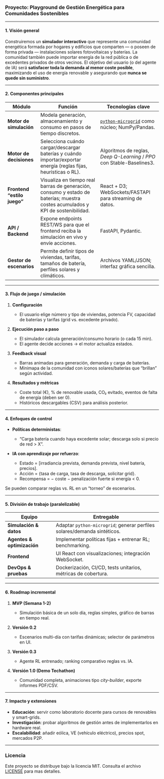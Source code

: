 ### Proyecto: **Playground de Gestión Energética para Comunidades Sostenibles**

---

#### 1. Visión general

Construiremos un **simulador interactivo** que represente una comunidad energética formada por hogares y edificios que comparten — o poseen de forma privada — instalaciones solares fotovoltaicas y baterías. La comunidad también puede importar energía de la red pública o de excedentes privados de otros vecinos.
El objetivo del usuario (o del agente de IA) será **satisfacer toda la demanda al menor coste posible**, maximizando el uso de energía renovable y asegurando que **nunca se quede sin suministro**.

---

#### 2. Componentes principales

| Módulo                      | Función                                                                                                                         | Tecnologías clave                                                                        |
| --------------------------- | ------------------------------------------------------------------------------------------------------------------------------- | ---------------------------------------------------------------------------------------- |
| **Motor de simulación**     | Modela generación, almacenamiento y consumo en pasos de tiempo discretos.                                                       | [`python-microgrid`](https://python-microgrid.readthedocs.io) como núcleo; NumPy/Pandas. |
| **Motor de decisiones**     | Selecciona cuándo cargar/descargar baterías y cuándo importar/exportar energía (reglas fijas, heurísticas o RL).                | Algoritmos de reglas, *Deep Q-Learning* / *PPO* con Stable-Baselines3.                   |
| **Frontend “estilo juego”** | Visualiza en tiempo real barras de generación, consumo y estado de baterías; muestra costes acumulados y KPI de sostenibilidad. | React + D3; WebSockets/FASTAPI para streaming de datos.                         |
| **API / Backend**           | Expone endpoints REST/WS para que el frontend reciba la simulación en vivo y envíe acciones.                                    | FastAPI, Pydantic.                                                                       |
| **Gestor de escenarios**    | Permite definir tipos de viviendas, tarifas, tamaños de batería, perfiles solares y climáticos.                                 | Archivos YAML/JSON; interfaz gráfica sencilla.                                           |

---

#### 3. Flujo de juego / simulación

1. **Configuración**

   * El usuario elige número y tipo de viviendas, potencia FV, capacidad de baterías y tarifas (grid vs. excedente privado).
2. **Ejecución paso a paso**

   * El simulador calcula generación/consumo horario (o cada 15 min).
   * El agente decide acciones → el motor actualiza estados.
3. **Feedback visual**

   * Barras animadas para generación, demanda y carga de baterías.
   * Minimapa de la comunidad con iconos solares/baterías que “brillan” según actividad.
4. **Resultados y métricas**

   * Coste total (€), % de renovable usada, CO₂ evitado, eventos de falta de energía (deben ser 0).
   * Históricos descargables (CSV) para análisis posterior.

---

#### 4. Enfoques de control

* **Políticas deterministas**:

  * “Carga batería cuando haya excedente solar; descarga solo si precio de red > X”.
* **IA con aprendizaje por refuerzo**:

  * Estado = \[irradiancia prevista, demanda prevista, nivel batería, precios].
  * Acción = {tasa de carga, tasa de descarga, solicitar grid}.
  * Recompensa = − coste − penalización fuerte si energía < 0.

Se pueden comparar reglas vs. RL en un “torneo” de escenarios.

---

#### 5. División de trabajo (paralelizable)

| Equipo                     | Entregable                                                               |
| -------------------------- | ------------------------------------------------------------------------ |
| **Simulación & datos**     | Adaptar `python-microgrid`; generar perfiles solares/demanda sintéticos. |
| **Agentes & optimización** | Implementar políticas fijas + entrenar RL; benchmarking.                 |
| **Frontend**               | UI React con visualizaciones; integración WebSocket.                     |
| **DevOps & pruebas**       | Dockerización, CI/CD, tests unitarios, métricas de cobertura.            |

---

#### 6. Roadmap incremental

1. **MVP (Semana 1-2)**

   * Simulación básica de un solo día, reglas simples, gráfico de barras en tiempo real.
2. **Versión 0.2**

   * Escenarios multi-día con tarifas dinámicas; selector de parámetros en UI.
3. **Versión 0.3**

   * Agente RL entrenado; ranking comparativo reglas vs. IA.
4. **Versión 1.0 (Demo Techathon)**

   * Comunidad completa, animaciones tipo *city-builder*, exporte informes PDF/CSV.

---

#### 7. Impacto y extensiones

* **Educación**: servir como laboratorio docente para cursos de renovables y smart-grids.
* **Investigación**: probar algoritmos de gestión antes de implementarlos en hardware real.
* **Escalabilidad**: añadir eólica, VE (vehículo eléctrico), precios spot, mercados P2P.

---

### Licencia

Este proyecto se distribuye bajo la licencia MIT. Consulta el archivo [LICENSE](LICENSE) para mas detalles.
